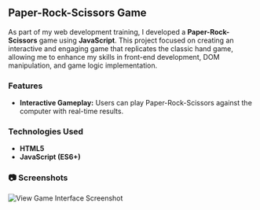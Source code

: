 ## Paper-Rock-Scissors Game
As part of my web development training, I developed a **Paper-Rock-Scissors** game using **JavaScript**. This project focused on creating an interactive and engaging game that replicates the classic hand game, allowing me to enhance my skills in front-end development, DOM manipulation, and game logic implementation.

### Features

- **Interactive Gameplay:** Users can play Paper-Rock-Scissors against the computer with real-time results.

### Technologies Used

- **HTML5**
- **JavaScript (ES6+)**

### 📷 Screenshots

![View Game Interface Screenshot](https://github.com/inna-shchokina/Paper-rock-scissors/blob/master/Screen_Paper-rock-scissors/Screen_Paper-rock-scissors.jpg?raw=true)


